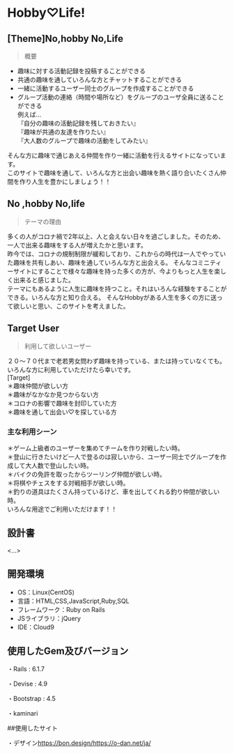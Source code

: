 # Hobby♡Life!
## [Theme]No,hobby No,Life

> 概要


 - 趣味に対する活動記録を投稿することができる
 - 共通の趣味を通していろんな方とチャットすることができる
 - 一緒に活動するユーザー同士のグループを作成することができる
 - グループ活動の連絡（時間や場所など）をグループのユーザ全員に送ることができる<br>
例えば…<br>
『自分の趣味の活動記録を残しておきたい』<br>
『趣味が共通の友達を作りたい』<br>
『大人数のグループで趣味の活動をしてみたい』<br>

そんな方に趣味で通じあえる仲間を作り一緒に活動を行えるサイトになっています。<br>
このサイトで趣味を通して、いろんな方と出会い趣味を熱く語り合いたくさん仲間を作り人生を豊かにしましょう！！<br>




## No ,hobby No,life

> テーマの理由

多くの人がコロナ禍で2年以上、人と会えない日々を過ごしました。そのため、一人で出来る趣味をする人が増えたかと思います。<br>
 昨今では、コロナの規制制限が緩和しており、これからの時代は一人でやっていた趣味を共有しあい、趣味を通していろんな方と出会える。
そんなコミニティーサイトにすることで様々な趣味を持った多くの方が、今よりもっと人生を楽しく出来ると感じました。<br>
テーマにもあるように人生に趣味を持つこと。それはいろんな経験をすることができる。いろんな方と知り合える。
そんなHobbyがある人生を多くの方に送って欲しいと思い、このサイトを考えました。




## Target User

> 利用して欲しいユーザー

２０〜７０代まで老若男女問わず趣味を持っている、または持っていなくても。いろんな方に利用していただけたら幸いです。<br>
[Target]<br>
 ＊趣味仲間が欲しい方<br>
 ＊趣味がなかなか見つからない方<br>
 ＊コロナの影響で趣味を封印していた方<br>
 ＊趣味を通して出会い♡を探している方<br>
### 主な利用シーン
＊ゲーム上級者のユーザーを集めてチームを作り対戦したい時。<br>
＊登山に行きたいけど一人で登るのは寂しいから、ユーザー同士でグループを作成して大人数で登山したい時。<br>
＊バイクの免許を取ったからツーリング仲間が欲しい時。<br>
＊将棋やチェスをする対戦相手が欲しい時。<br>
＊釣りの道具はたくさん持っているけど、車を出してくれる釣り仲間が欲しい時。<br>
いろんな用途でご利用いただけます！！


## 設計書
<...>


## 開発環境
- OS：Linux(CentOS)
- 言語：HTML,CSS,JavaScript,Ruby,SQL
- フレームワーク：Ruby on Rails
- JSライブラリ：jQuery
- IDE：Cloud9

## 使用したGem及びバージョン
・Rails : 6.1.7

・Devise : 4.9

・Bootstrap : 4.5

・kaminari

##使用したサイト

・デザイン<https://bon.design/><https://o-dan.net/ja/>
